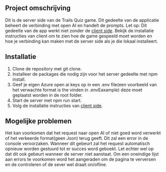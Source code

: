 ## Project omschrijving

Dit is de server side van de Trails Quiz game. Dit gedeelte van de applicatie beheert de verbinding met open AI en handelt de prompts.
Let op: Dit gedeelte van de app werkt niet zonder de [client side](https://github.com/olevanderheiden/programmeren8Opdracht1/tree/clientSide). Bekijk de installatie instructies van client om te zien hoe de game gespeeld moet worden en hoe je verbinding kan maken met de server side als je die lokaal installeert.

## Installatie

1. Clone de repository met git clone.
2. Installeer de packages die nodig zijn voor het server gedeelte met npm install.
3. Geef je eigen Azure open ai keys op in een .env file(een voorbeeld van het verwachte format is the vinden in .envEaxample) deze moet geplaatst worden in de root folder.
4. Start de server met npm run start.
5. Volg de installatie instructies van [client side](https://github.com/olevanderheiden/programmeren8Opdracht1/tree/clientSide).

## Mogelijke problemen

Het kan voorkomen dat het request naar open AI of niet goed word verwerkt of het verkeerde format(geen Json) terug geeft. Dit zal een error in de console veroorzaken. Wanneer dit gebeurt zal het request automatisch opnieuw worden gestuurd tot er succes word geboekt. Let echter wel op dat dit ook gebeurt wanneer de server niet aanstaat. Om een oneindige lijst aan errors te voorkomen word het aangeraden om de pagina te verversen en de controleren of de sever wel draait on/ofline.
